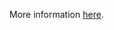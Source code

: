 More information [here](https://docs.prismacloud.io/en/enterprise-edition/policy-reference/azure-policies/azure-networking-policies/ensure-that-storage-accounts-disallow-public-access).
